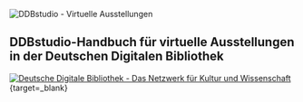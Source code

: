 ![][logo_ddbstudio]

## DDBstudio-Handbuch für virtuelle Ausstellungen in der Deutschen Digitalen Bibliothek

[![][logo_ddb]](https://deutsche-digitale-bibliothek.de){target=_blank}

[logo_ddbstudio]: img/Titel_DDB_Studio_Handbuch_1.jpg "DDBstudio - Virtuelle Ausstellungen"
[logo_ddb]: img/Logo_DDB.png "Deutsche Digitale Bibliothek - Das Netzwerk für Kultur und Wissenschaft"